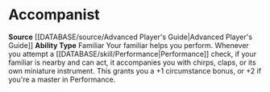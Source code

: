 ﻿---
ability_type: Familiar
id: '25'
name: Accompanist
rarity: Common
source: '[[DATABASE/source/Advanced Player''s Guide|Advanced Player''s Guide]]'
type: Familiar Ability

---
# Accompanist

**Source** [[DATABASE/source/Advanced Player's Guide|Advanced Player's Guide]] 
**Ability Type** Familiar
Your familiar helps you perform. Whenever you attempt a [[DATABASE/skill/Performance|Performance]] check, if your familiar is nearby and can act, it accompanies you with chirps, claps, or its own miniature instrument. This grants you a +1 circumstance bonus, or +2 if you're a master in Performance.